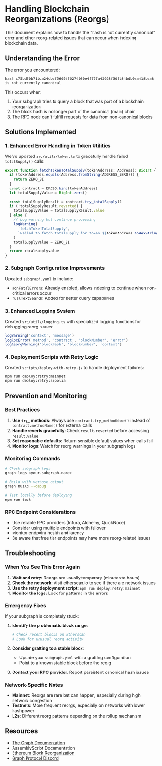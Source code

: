 # Handling Blockchain Reorganizations (Reorgs)

This document explains how to handle the "hash is not currently canonical" error and other reorg-related issues that can occur when indexing blockchain data.

## Understanding the Error

The error you encountered:

```
hash c75bdf0b71bca24dbaf5605ff6274020e4f767a43638f50fb84bdb0aa418baa8 is not currently canonical
```

This occurs when:

1. Your subgraph tries to query a block that was part of a blockchain reorganization
2. The block hash is no longer part of the canonical (main) chain
3. The RPC node can't fulfill requests for data from non-canonical blocks

## Solutions Implemented

### 1. Enhanced Error Handling in Token Utilities

We've updated `src/utils/token.ts` to gracefully handle failed `totalSupply()` calls:

```typescript
export function fetchTokenTotalSupply(tokenAddress: Address): BigInt {
  if (tokenAddress.equals(Address.fromString(ADDRESS_ZERO))) {
    return ZERO_BI
  }
  const contract = ERC20.bind(tokenAddress)
  let totalSupplyValue = BigInt.zero()

  const totalSupplyResult = contract.try_totalSupply()
  if (!totalSupplyResult.reverted) {
    totalSupplyValue = totalSupplyResult.value
  } else {
    // Log warning but continue processing
    logWarning(
      'fetchTokenTotalSupply',
      `Failed to fetch totalSupply for token ${tokenAddress.toHexString()}, likely due to reorg or non-standard token contract`,
    )
    totalSupplyValue = ZERO_BI
  }
  return totalSupplyValue
}
```

### 2. Subgraph Configuration Improvements

Updated `subgraph.yaml` to include:

- `nonFatalErrors`: Already enabled, allows indexing to continue when non-critical errors occur
- `fullTextSearch`: Added for better query capabilities

### 3. Enhanced Logging System

Created `src/utils/logging.ts` with specialized logging functions for debugging reorg issues:

```typescript
logWarning('context', 'message')
logRpcError('method', 'contract', 'blockNumber', 'error')
logReorgWarning('blockHash', 'blockNumber', 'context')
```

### 4. Deployment Scripts with Retry Logic

Created `scripts/deploy-with-retry.js` to handle deployment failures:

```bash
npm run deploy:retry:mainnet
npm run deploy:retry:sepolia
```

## Prevention and Monitoring

### Best Practices

1. **Use `try_` methods**: Always use `contract.try_methodName()` instead of `contract.methodName()` for external calls
2. **Handle reverts gracefully**: Check `result.reverted` before accessing `result.value`
3. **Set reasonable defaults**: Return sensible default values when calls fail
4. **Monitor logs**: Watch for reorg warnings in your subgraph logs

### Monitoring Commands

```bash
# Check subgraph logs
graph logs <your-subgraph-name>

# Build with verbose output
graph build --debug

# Test locally before deploying
npm run test
```

### RPC Endpoint Considerations

- Use reliable RPC providers (Infura, Alchemy, QuickNode)
- Consider using multiple endpoints with failover
- Monitor endpoint health and latency
- Be aware that free tier endpoints may have more reorg-related issues

## Troubleshooting

### When You See This Error Again

1. **Wait and retry**: Reorgs are usually temporary (minutes to hours)
2. **Check the network**: Visit etherscan.io to see if there are network issues
3. **Use the retry deployment script**: `npm run deploy:retry:mainnet`
4. **Monitor the logs**: Look for patterns in the errors

### Emergency Fixes

If your subgraph is completely stuck:

1. **Identify the problematic block range**:

   ```bash
   # Check recent blocks on Etherscan
   # Look for unusual reorg activity
   ```

2. **Consider grafting to a stable block**:

   - Update your `subgraph.yaml` with a grafting configuration
   - Point to a known stable block before the reorg

3. **Contact your RPC provider**: Report persistent canonical hash issues

### Network-Specific Notes

- **Mainnet**: Reorgs are rare but can happen, especially during high network congestion
- **Testnets**: More frequent reorgs, especially on networks with lower hashpower
- **L2s**: Different reorg patterns depending on the rollup mechanism

## Resources

- [The Graph Documentation](https://thegraph.com/docs/)
- [AssemblyScript Documentation](https://www.assemblyscript.org/)
- [Ethereum Block Reorganization](https://ethereum.org/en/developers/docs/consensus-mechanisms/pos/block-proposal/#block-reorganizations)
- [Graph Protocol Discord](https://discord.gg/eM8CA6WA9r)
